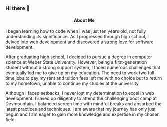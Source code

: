### Hi there 👋

<!--
**josemolinaf22/josemolinaf22** is a ✨ _special_ ✨ repository because its `README.md` (this file) appears on your GitHub profile.

Here are some ideas to get you started:

- 🔭 I’m currently working on ...
- 🌱 I’m currently learning ...
- 👯 I’m looking to collaborate on ...
- 🤔 I’m looking for help with ...
- 💬 Ask me about ...
- 📫 How to reach me: ...
- 😄 Pronouns: ...
- ⚡ Fun fact: ...
-->
<h4 align='center'>About Me</h4>
<p>
I began learning how to code when I was just ten years old, not fully understanding its significance. As I progressed through high school, I delved into web development and discovered a strong love for software development.
</p>
<p> 
After graduating high school, I decided to pursue a degree in computer science at Weber State University. However, being a first-generation student without a strong support system, I faced numerous challenges that eventually led me to give up on my education. The need to work two full-time jobs to pay my rent and tuition fees left me with no choice but to return to my hometown, unable to continue my studies at the university.
</p>
<p>
Although I faced setbacks, I never lost my determination to excel in web development. I saved up diligently to attend the challenging boot camp at Devmountain. I balanced screen time with mindful breaks and absorbed the latest practices and techniques. I am aware that my journey has only just begun and I am eager to gain more knowledge and expertise in my chosen field.
</p>
